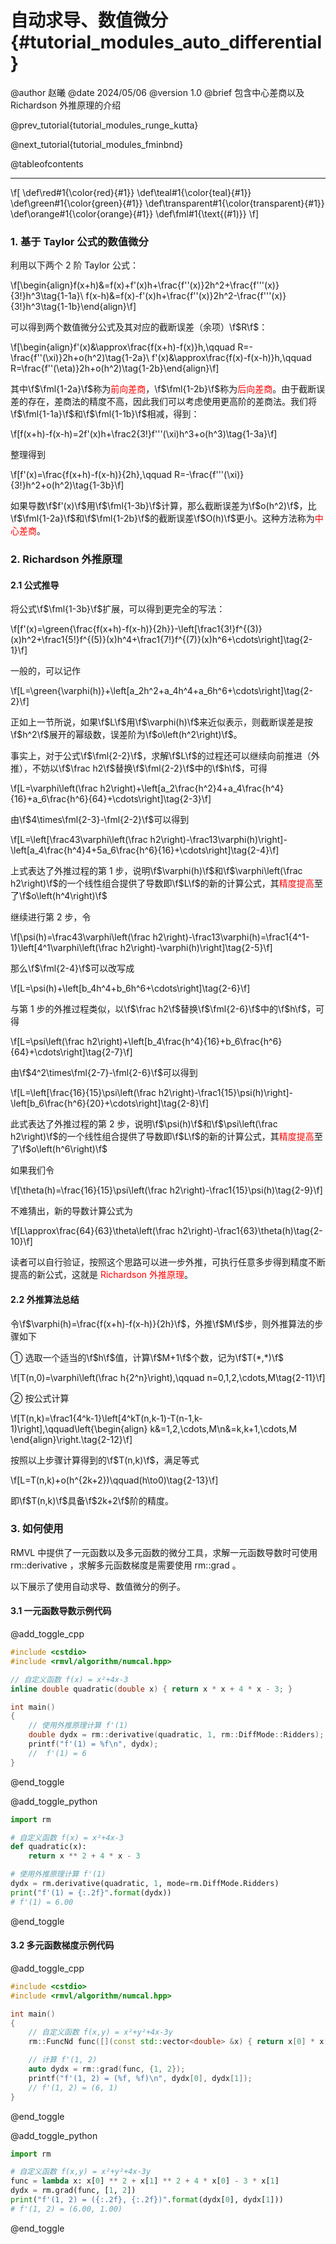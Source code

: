 自动求导、数值微分 {#tutorial_modules_auto_differential}
============

@author 赵曦
@date 2024/05/06
@version 1.0
@brief 包含中心差商以及 Richardson 外推原理的介绍

@prev_tutorial{tutorial_modules_runge_kutta}

@next_tutorial{tutorial_modules_fminbnd}

@tableofcontents

------

\f[
\def\red#1{\color{red}{#1}}
\def\teal#1{\color{teal}{#1}}
\def\green#1{\color{green}{#1}}
\def\transparent#1{\color{transparent}{#1}}
\def\orange#1{\color{orange}{#1}}
\def\fml#1{\text{(#1)}}
\f]

### 1. 基于 Taylor 公式的数值微分

利用以下两个 2 阶 Taylor 公式：

\f[\begin{align}f(x+h)&=f(x)+f'(x)h+\frac{f''(x)}2h^2+\frac{f'''(x)}{3!}h^3\tag{1-1a}\\
f(x-h)&=f(x)-f'(x)h+\frac{f''(x)}2h^2-\frac{f'''(x)}{3!}h^3\tag{1-1b}\end{align}\f]

可以得到两个数值微分公式及其对应的截断误差（余项）\f$R\f$：

\f[\begin{align}f'(x)&\approx\frac{f(x+h)-f(x)}h,\qquad R=-\frac{f''(\xi)}2h+o(h^2)\tag{1-2a}\\
f'(x)&\approx\frac{f(x)-f(x-h)}h,\qquad R=\frac{f''(\eta)}2h+o(h^2)\tag{1-2b}\end{align}\f]

其中\f$\fml{1-2a}\f$称为<span style="color: red">前向差商</span>，\f$\fml{1-2b}\f$称为<span style="color: red">后向差商</span>。由于截断误差的存在，差商法的精度不高，因此我们可以考虑使用更高阶的差商法。我们将\f$\fml{1-1a}\f$和\f$\fml{1-1b}\f$相减，得到：

\f[f(x+h)-f(x-h)=2f'(x)h+\frac2{3!}f'''(\xi)h^3+o(h^3)\tag{1-3a}\f]

整理得到

\f[f'(x)=\frac{f(x+h)-f(x-h)}{2h},\qquad R=-\frac{f'''(\xi)}{3!}h^2+o(h^2)\tag{1-3b}\f]

如果导数\f$f'(x)\f$用\f$\fml{1-3b}\f$计算，那么截断误差为\f$o(h^2)\f$，比\f$\fml{1-2a}\f$和\f$\fml{1-2b}\f$的截断误差\f$O(h)\f$更小。这种方法称为<span style="color: red">中心差商</span>。

### 2. Richardson 外推原理

#### 2.1 公式推导

将公式\f$\fml{1-3b}\f$扩展，可以得到更完全的写法：

\f[f'(x)=\green{\frac{f(x+h)-f(x-h)}{2h}}-\left[\frac1{3!}f^{(3)}(x)h^2+\frac1{5!}f^{(5)}(x)h^4+\frac1{7!}f^{(7)}(x)h^6+\cdots\right]\tag{2-1}\f]

一般的，可以记作

\f[L=\green{\varphi(h)}+\left[a_2h^2+a_4h^4+a_6h^6+\cdots\right]\tag{2-2}\f]

正如上一节所说，如果\f$L\f$用\f$\varphi(h)\f$来近似表示，则截断误差是按\f$h^2\f$展开的幂级数，误差阶为\f$o\left(h^2\right)\f$。

事实上，对于公式\f$\fml{2-2}\f$，求解\f$L\f$的过程还可以继续向前推进（外推），不妨以\f$\frac h2\f$替换\f$\fml{2-2}\f$中的\f$h\f$，可得

\f[L=\varphi\left(\frac h2\right)+\left[a_2\frac{h^2}4+a_4\frac{h^4}{16}+a_6\frac{h^6}{64}+\cdots\right]\tag{2-3}\f]

由\f$4\times\fml{2-3}-\fml{2-2}\f$可以得到

\f[L=\left[\frac43\varphi\left(\frac h2\right)-\frac13\varphi(h)\right]-\left[a_4\frac{h^4}4+5a_6\frac{h^6}{16}+\cdots\right]\tag{2-4}\f]

上式表达了外推过程的第 1 步，说明\f$\varphi(h)\f$和\f$\varphi\left(\frac h2\right)\f$的一个线性组合提供了导数即\f$L\f$的新的计算公式，其<span style="color: red">精度提高</span>至了\f$o\left(h^4\right)\f$

继续进行第 2 步，令

\f[\psi(h)=\frac43\varphi\left(\frac h2\right)-\frac13\varphi(h)=\frac1{4^1-1}\left[4^1\varphi\left(\frac h2\right)-\varphi(h)\right]\tag{2-5}\f]

那么\f$\fml{2-4}\f$可以改写成

\f[L=\psi(h)+\left[b_4h^4+b_6h^6+\cdots\right]\tag{2-6}\f]

与第 1 步的外推过程类似，以\f$\frac h2\f$替换\f$\fml{2-6}\f$中的\f$h\f$，可得

\f[L=\psi\left(\frac h2\right)+\left[b_4\frac{h^4}{16}+b_6\frac{h^6}{64}+\cdots\right]\tag{2-7}\f]

由\f$4^2\times\fml{2-7}-\fml{2-6}\f$可以得到

\f[L=\left[\frac{16}{15}\psi\left(\frac h2\right)-\frac1{15}\psi(h)\right]-\left[b_6\frac{h^6}{20}+\cdots\right]\tag{2-8}\f]

此式表达了外推过程的第 2 步，说明\f$\psi(h)\f$和\f$\psi\left(\frac h2\right)\f$的一个线性组合提供了导数即\f$L\f$的新的计算公式，其<span style="color: red">精度提高</span>至了\f$o\left(h^6\right)\f$

如果我们令

\f[\theta(h)=\frac{16}{15}\psi\left(\frac h2\right)-\frac1{15}\psi(h)\tag{2-9}\f]

不难猜出，新的导数计算公式为

\f[L\approx\frac{64}{63}\theta\left(\frac h2\right)-\frac1{63}\theta(h)\tag{2-10}\f]

读者可以自行验证，按照这个思路可以进一步外推，可执行任意多步得到精度不断提高的新公式，这就是 <span style="color: red">Richardson 外推原理</span>。

#### 2.2 外推算法总结

令\f$\varphi(h)=\frac{f(x+h)-f(x-h)}{2h}\f$，外推\f$M\f$步，则外推算法的步骤如下

① 选取一个适当的\f$h\f$值，计算\f$M+1\f$个数，记为\f$T(*,*)\f$

\f[T(n,0)=\varphi\left(\frac h{2^n}\right),\qquad n=0,1,2,\cdots,M\tag{2-11}\f]

② 按公式计算

\f[T(n,k)=\frac1{4^k-1}\left[4^kT(n,k-1)-T(n-1,k-1)\right],\qquad\left\{\begin{align}
k&=1,2,\cdots,M\\n&=k,k+1,\cdots,M
\end{align}\right.\tag{2-12}\f]

按照以上步骤计算得到的\f$T(n,k)\f$，满足等式

\f[L=T(n,k)+o(h^{2k+2})\qquad(h\to0)\tag{2-13}\f]

即\f$T(n,k)\f$具备\f$2k+2\f$阶的精度。

### 3. 如何使用

RMVL 中提供了一元函数以及多元函数的微分工具，求解一元函数导数时可使用 rm::derivative ，求解多元函数梯度是需要使用 rm::grad 。

以下展示了使用自动求导、数值微分的例子。

#### 3.1 一元函数导数示例代码

@add_toggle_cpp

```cpp
#include <cstdio>
#include <rmvl/algorithm/numcal.hpp>

// 自定义函数 f(x) = x²+4x-3
inline double quadratic(double x) { return x * x + 4 * x - 3; }

int main()
{
    // 使用外推原理计算 f'(1)
    double dydx = rm::derivative(quadratic, 1, rm::DiffMode::Ridders);
    printf("f'(1) = %f\n", dydx);
    //  f'(1) = 6
}
```

@end_toggle

@add_toggle_python

```python
import rm

# 自定义函数 f(x) = x²+4x-3
def quadratic(x):
    return x ** 2 + 4 * x - 3

# 使用外推原理计算 f'(1)
dydx = rm.derivative(quadratic, 1, mode=rm.DiffMode.Ridders)
print("f'(1) = {:.2f}".format(dydx))
# f'(1) = 6.00
```

@end_toggle

#### 3.2 多元函数梯度示例代码

@add_toggle_cpp

```cpp
#include <cstdio>
#include <rmvl/algorithm/numcal.hpp>

int main()
{
    // 自定义函数 f(x,y) = x²+y²+4x-3y
    rm::FuncNd func([](const std::vector<double> &x) { return x[0] * x[0] + x[1] * x[1] + 4 * x[0] - 3 * x[1]; });

    // 计算 f'(1, 2)
    auto dydx = rm::grad(func, {1, 2});
    printf("f'(1, 2) = (%f, %f)\n", dydx[0], dydx[1]);
    // f'(1, 2) = (6, 1)
}
```

@end_toggle

@add_toggle_python

```python
import rm

# 自定义函数 f(x,y) = x²+y²+4x-3y
func = lambda x: x[0] ** 2 + x[1] ** 2 + 4 * x[0] - 3 * x[1]
dydx = rm.grad(func, [1, 2])
print("f'(1, 2) = ({:.2f}, {:.2f})".format(dydx[0], dydx[1]))
# f'(1, 2) = (6.00, 1.00)
```

@end_toggle
